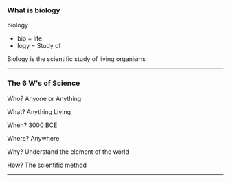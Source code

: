 
### What is biology

biology
- bio = life 
- logy = Study of 

Biology is the scientific study of living organisms

---

### The 6 W's of Science 

Who? Anyone or Anything

What? Anything Living

When? 3000 BCE

Where? Anywhere

Why? Understand the element of the world 

How? The scientific method 

---





